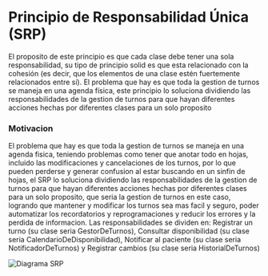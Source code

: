 # Principio de Responsabilidad Única (SRP)
El proposito de este principio es que cada clase debe tener una sola responsabilidad, su tipo de principio solid es que esta relacionado con la cohesión (es decir, que los elementos de una clase estén fuertemente relacionados entre sí). El problema que hay es que 
toda la gestion de turnos se maneja en una agenda física, este principio lo soluciona dividiendo las responsabilidades de la gestion de turnos para que hayan diferentes acciones hechas por diferentes clases para un solo proposito
### Motivacion
El problema que hay es que toda la gestion de turnos se maneja en una agenda fisica, teniendo problemas como tener que anotar todo en hojas, incluido las modificaciones y cancelaciones de los turnos, por lo que pueden perderse y generar confusion al estar buscando en un sinfin de hojas, el SRP lo soluciona dividiendo las responsabilidades de la gestion de turnos para que hayan diferentes acciones hechas por diferentes clases para un solo proposito, que seria la gestion de turnos en este caso, logrando que mantener y modificar los turnos sea mas facil y seguro, poder automatizar los recordatorios y reprogramaciones y reducir los errores y la perdida de informacion. Las responsabilidades se dividen en: Registrar un turno (su clase seria GestorDeTurnos), Consultar disponibilidad (su clase seria CalendarioDeDisponibilidad), Notificar al paciente (su clase seria NotificadorDeTurnos) y Registrar cambios (su clase seria HistorialDeTurnos)

![Diagrama SRP](https://github.com/user-attachments/assets/5b78e596-842d-48e7-b794-c19a9376ade4)
